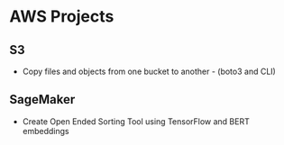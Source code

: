 # AWS Projects
## S3
* Copy files and objects from one bucket to another - (boto3 and CLI)
## SageMaker
* Create Open Ended Sorting Tool using TensorFlow and BERT embeddings

